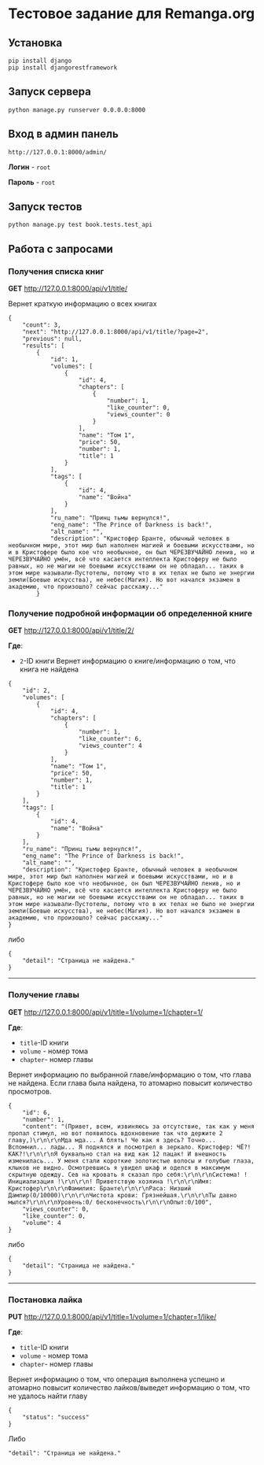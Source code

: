# Тестовое задание для Remanga.org
## Установка
```
pip install django
pip install djangorestframework
```
## Запуск сервера
`python manage.py runserver 0.0.0.0:8000 `

## Вход в админ панель
`http://127.0.0.1:8000/admin/`

**Логин** - `root`

**Пароль** - `root`

## Запуск тестов
`python manage.py test book.tests.test_api`

## Работа с запросами
### Получения списка книг
**GET** http://127.0.0.1:8000/api/v1/title/

Вернет краткую информацию о всех книгах
```
{
    "count": 3,
    "next": "http://127.0.0.1:8000/api/v1/title/?page=2",
    "previous": null,
    "results": [
        {
            "id": 1,
            "volumes": [
                {
                    "id": 4,
                    "chapters": [
                        {
                            "number": 1,
                            "like_counter": 0,
                            "views_counter": 0
                        }
                    ],
                    "name": "Том 1",
                    "price": 50,
                    "number": 1,
                    "title": 1
                }
            ],
            "tags": [
                {
                    "id": 4,
                    "name": "Война"
                }
            ],
            "ru_name": "Принц тьмы вернулся!",
            "eng_name": "The Prince of Darkness is back!",
            "alt_name": "",
            "description": "Кристофер Бранте, обычный человек в необычном мире, этот мир был наполнен магией и боевыми искусствами, но и в Кристофере было кое что необычное, он был ЧЕРЕЗВУЧАЙНО ленив, но и ЧЕРЕЗВУЧАЙНО умён, всё что касается интеллекта Кристоферу не было равных, но не магии не боевыми искусствами он не обладал... таких в этом мире называли-Пустотелы, потому что в их телах не было не энергии земли(Боевые искусства), не небес(Магия). Но вот начался экзамен в академию, что произошло? сейчас расскажу..."
        }
```

### Получение подробной информации об определенной книге
**GET** http://127.0.0.1:8000/api/v1/title/2/

**Где**:
- `2`-ID книги
Вернет информацию о книге/информацию о том, что книга не найдена
```
{
    "id": 2,
    "volumes": [
        {
            "id": 4,
            "chapters": [
                {
                    "number": 1,
                    "like_counter": 6,
                    "views_counter": 4
                }
            ],
            "name": "Том 1",
            "price": 50,
            "number": 1,
            "title": 1
        }
    ],
    "tags": [
        {
            "id": 4,
            "name": "Война"
        }
    ],
    "ru_name": "Принц тьмы вернулся!",
    "eng_name": "The Prince of Darkness is back!",
    "alt_name": "",
    "description": "Кристофер Бранте, обычный человек в необычном мире, этот мир был наполнен магией и боевыми искусствами, но и в Кристофере было кое что необычное, он был ЧЕРЕЗВУЧАЙНО ленив, но и ЧЕРЕЗВУЧАЙНО умён, всё что касается интеллекта Кристоферу не было равных, но не магии не боевыми искусствами он не обладал... таких в этом мире называли-Пустотелы, потому что в их телах не было не энергии земли(Боевые искусства), не небес(Магия). Но вот начался экзамен в академию, что произошло? сейчас расскажу..."
}
```
либо
```
{
    "detail": "Страница не найдена."
}
```
---
### Получение главы
**GET** http://127.0.0.1:8000/api/v1/title=1/volume=1/chapter=1/

**Где**:
- `title`-ID книги
- `volume` - номер тома
- `chapter`- номер главы


Вернет информацию по выбранной главе/информацию о том, что глава не найдена. Если глава была найдена, то атомарно повысит количество просмотров.
```
{
    "id": 6,
    "number": 1,
    "content": "(Привет, всем, извиняюсь за отсутствие, так как у меня пропал стимул, но вот появилось вдохновение так что держите 2 главу,)\r\n\r\nМда мда... А блять! Че как я здесь? Точно... Вспомнил... лады... Я поднялся и посмотрел в зеркало. Кристофер: ЧЁ?! КАК?!\r\n\r\nЯ буквально стал на вид как 12 пацак! И внешность изменилась... У меня стали короткие золотистые волосы и голубые глаза, клыков не видно. Осмотревшись я увидел шкаф и оделся в максимум скрытную одежду. Сев на кровать я сказал про себя:\r\n\r\nСистема! ! Инициализация !\r\n\r\n! Приветствую хозяина !\r\n\r\nИмя: Кристофер\r\n\r\nФамилия: Бранте\r\n\r\nРаса: Низший Дампир(0/10000)\r\n\r\nЧистота крови: Грязнейшая.\r\n\r\nТы давно мылся?\r\n\r\nУровень:0/ бесконечность\r\n\r\nОпыт:0/100",
    "views_counter": 0,
    "like_counter": 0,
    "volume": 4
}
```
либо
```
{
    "detail": "Страница не найдена."
}
```
---
### Постановка лайка
**PUT** http://127.0.0.1:8000/api/v1/title=1/volume=1/chapter=1/like/

**Где**:
- `title`-ID книги
- `volume` - номер тома
- `chapter`- номер главы

Вернет информацию о том, что операция выполнена успешно и атомарно повысит количество лайков/выведет информацию о том, что не удалось найти главу
```
{
    "status": "success"
}
```
Либо
```
"detail": "Страница не найдена."
```
